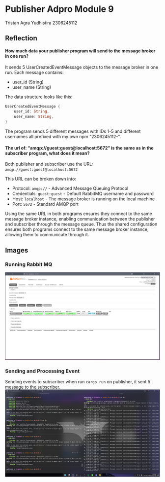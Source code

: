 # Publisher Adpro Module 9
Tristan Agra Yudhistira
2306245112

## Reflection
#### How much data your publisher program will send to the message broker in one run?
It sends 5 UserCreatedEventMessage objects to the message broker in one run. Each message contains:
- user_id (String)
- user_name (String)

The data structure looks like this:
```rust
UserCreatedEventMessage {
    user_id: String,
    user_name: String,
}
```
The program sends 5 different messages with IDs 1-5 and different usernames all prefixed with my own npm "2306245112-".


#### The url of: “amqp://guest:guest@localhost:5672” is the same as in the subscriber program, what does it mean?
Both publisher and subscriber use the URL: `amqp://guest:guest@localhost:5672`

This URL can be broken down into:
- Protocol: `amqp://` - Advanced Message Queuing Protocol
- Credentials: `guest:guest` - Default RabbitMQ username and password
- Host: `localhost` - The message broker is running on the local machine
- Port: `5672` - Standard AMQP port

Using the same URL in both programs ensures they connect to the same message broker instance, enabling communication between the publisher and subscriber through the message queue. Thus the shared configuration ensures both programs connect to the same message broker instance, allowing them to communicate through it.

## Images
### Running Rabbit MQ
![Running Rabbit MQ](/public/RunningRabbitMQ.png)

### Sending and Processing Event
Sending events to subscriber when run `cargo run` on publisher, it sent 5 message to the subscriber.
![Sending and Processing Event](/public/SendingEvent.png)